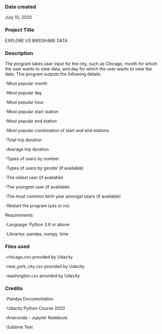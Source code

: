 ### Date created
July 10, 2020

### Project Title
EXPLORE US BIKESHARE DATA

### Description
The program takes user input for the city, such as Chicago, month for which the user wants to view data, and day for which the user wants to view the data.
This program outputs the following details:

-Most popular month

-Most popular day

-Most popular hour

-Most popular start station

-Most popular end station

-Most popular combination of start and end stations

-Total trip duration

-Average trip duration

-Types of users by number

-Types of users by gender (if available)

-The oldest user (if available)

-The youngest user (if available)

-The most common birth year amongst users (if available)

-Restart the program (yes or no) 

Requirements:

-Language: Python 3.6 or above

-Libraries: pandas, numpy, time

### Files used

-chicago.csv provided by Udacity

-new_york_city.csv provided by Udacity

-washington.csv provided by Udacity

### Credits

-Pandas Documentation

-Udacity Python Course 2020

-Anaconda - Jupyter Notebook

-Sublime Text
